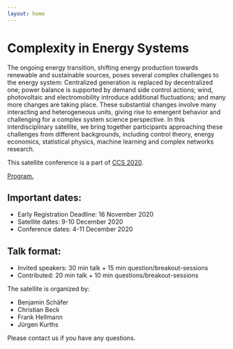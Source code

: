 ```yaml
---
layout: home
---
```


# Complexity in Energy Systems

The ongoing energy transition, shifting energy production towards renewable and sustainable sources, poses several complex challenges to the energy system: Centralized generation is replaced by decentralized one; power balance is supported by demand side control actions; wind, photovoltaic and electromobility introduce additional fluctuations; and many more changes are taking place. These substantial changes involve many interacting and heterogeneous units, giving rise to emergent behavior and challenging for a complex system science perspective. In this interdisciplinary satellite, we bring together participants approaching these challenges from different backgrounds, including control theory, energy economics, statistical physics, machine learning and complex networks research.

This satellite conference is a part of [CCS 2020](http://ccs2020.web.auth.gr/).

[Program.](program)


## Important dates:
* Early Registration Deadline: 16 November 2020
* Satellite dates: 9-10 December 2020
* Conference dates: 4-11 December 2020

## Talk format:
* Invited speakers: 30 min talk + 15 min question/breakout-sessions
* Contributed: 20 min talk + 10 min questions/breakout-sessions

The satellite is organized by:

* Benjamin Schäfer
* Christian Beck
* Frank Hellmann
* Jürgen Kurths

Please contact us if you have any questions.
